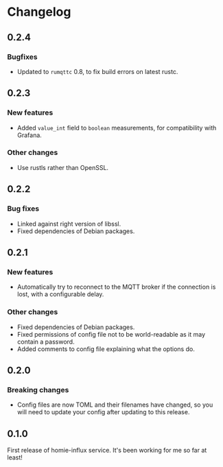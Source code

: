 # Changelog

## 0.2.4

### Bugfixes

- Updated to `rumqttc` 0.8, to fix build errors on latest rustc.

## 0.2.3

### New features

- Added `value_int` field to `boolean` measurements, for compatibility with Grafana.

### Other changes

- Use rustls rather than OpenSSL.

## 0.2.2

### Bug fixes

- Linked against right version of libssl.
- Fixed dependencies of Debian packages.

## 0.2.1

### New features

- Automatically try to reconnect to the MQTT broker if the connection is lost, with a configurable
  delay.

### Other changes

- Fixed dependencies of Debian packages.
- Fixed permissions of config file not to be world-readable as it may contain a password.
- Added comments to config file explaining what the options do.

## 0.2.0

### Breaking changes

- Config files are now TOML and their filenames have changed, so you will need to update your config
  after updating to this release.

## 0.1.0

First release of homie-influx service. It's been working for me so far at least!

